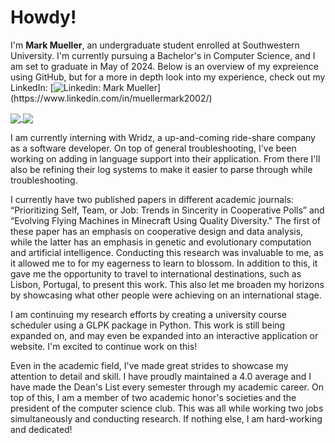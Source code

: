 # Howdy!

I'm <b> Mark Mueller</b>, an undergraduate student enrolled at Southwestern University. I'm currently pursuing a Bachelor's in Computer Science, and I am set to graduate in May of 2024. Below is an overview of my expreience using GitHub, but for a more in depth look into my experience, check out my LinkedIn: [![Linkedin: Mark Mueller](https://img.shields.io/badge/-MarkMueller-blue?style=flat-square&logo=Linkedin&logoColor=white&link=[https://www.linkedin.com/in/muellermark2002/](https://www.linkedin.com/in/muellermark2002/))](https://www.linkedin.com/in/muellermark2002/)


<a href="https://github.com/MuellMark/MuellMark">
  <img align="center" src="https://github-readme-stats-copy.vercel.app/api/top-langs/?username=MuellMark&theme=tokyonight&show_icons=true&count_private=true&size_weight=0.5&count_weight=0.5&layout=donut" />
</a>

<a href="https://github.com/MuellMark/MuellMark">
  <img align="center" src="https://github-readme-stats.vercel.app/api?username=MuellMark&show_icons=true&theme=tokyonight&line_height=28&include_all_commits&count_private=true" />
</a>






I am currently interning with Wridz, a up-and-coming ride-share company as a software developer. On top of general troubleshooting, I've been working on adding in language support into their application. From there I'll also be refining their log systems to make it easier to parse through while troubleshooting.

I currently have two published papers in different academic journals: “Prioritizing Self, Team, or Job: Trends in Sincerity in Cooperative Polls” and “Evolving Flying Machines in Minecraft Using Quality Diversity." The first of these paper has an emphasis on cooperative design and data analysis, while the latter has an emphasis in genetic and evolutionary computation and artificial intelligence. Conducting this research was invaluable to me, as it allowed me to for my eagerness to learn to blossom. In addition to this, it gave me the opportunity to travel to international destinations, such as Lisbon, Portugal, to present this work. This also let me broaden my horizons by showcasing what other people were achieving on an international stage.

I am continuing my research efforts by creating a university course scheduler using a GLPK package in Python. This work is still being expanded on, and may even be expanded into an interactive application or website. I'm excited to continue work on this!

Even in the academic field, I've made great strides to showcase my attention to detail and skill. I have proudly maintained a 4.0 average and I have made the Dean's List every semester through my academic career. On top of this, I am a member of two academic honor's societies and the president of the computer science club. This was all while working two jobs simultaneously and conducting research. If nothing else, I am hard-working and dedicated!
